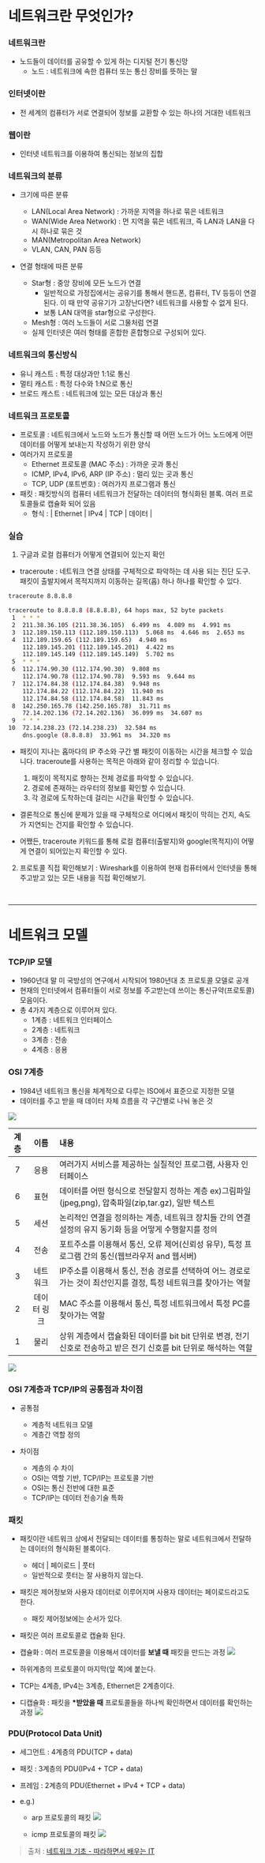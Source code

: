 # **네트워크란 무엇인가?**

### 네트워크란

- 노드들이 데이터를 공유할 수 있게 하는 디지털 전기 통신망
  - 노드 : 네트워크에 속한 컴퓨터 또는 통신 장비를 뜻하는 말

### 인터넷이란

- 전 세계의 컴퓨터가 서로 연결되어 정보를 교환할 수 있는 하나의 거대한 네트워크

### 웹이란

- 인터넷 네트워크를 이용하여 통신되는 정보의 집합

### 네트워크의 분류

- 크기에 따른 분류

  - LAN(Local Area Network) : 가까운 지역을 하나로 묶은 네트워크
  - WAN(Wide Area Network) : 먼 지역을 묶은 네트워크, 즉 LAN과 LAN을 다시 하나로 묶은 것
  - MAN(Metropolitan Area Network)
  - VLAN, CAN, PAN 등등

- 연결 형태에 따른 분류
  - Star형 : 중앙 장비에 모든 노드가 연결
    - 일반적으로 가정집에서는 공유기를 통해서 핸드폰, 컴퓨터, TV 등등이 연결된다. 이 때 만약 공유기가 고장난다면? 네트워크를 사용할 수 없게 된다.
    - 보통 LAN 대역을 star형으로 구성한다.
  - Mesh형 : 여러 노드들이 서로 그물처럼 연결
  - 실제 인터넷은 여러 형태를 혼합한 혼합형으로 구성되어 있다.

### 네트워크의 통신방식

- 유니 캐스트 : 특정 대상과만 1:1로 통신
- 멀티 캐스트 : 특정 다수와 1:N으로 통신
- 브로드 캐스트 : 네트워크에 있는 모든 대상과 통신

### 네트워크 프로토콜

- 프로토콜 : 네트워크에서 노드와 노드가 통신할 때 어떤 노드가 어느 노드에게 어떤 데이터를 어떻게 보내는지 작성하기 위한 양식
- 여러가지 프로토콜
  - Ethernet 프로토콜 (MAC 주소) : 가까운 곳과 통신
  - ICMP, IPv4, IPv6, ARP (IP 주소) : 멀리 있는 곳과 통신
  - TCP, UDP (포트번호) : 여러가지 프로그램과 통신
- 패킷 : 패킷방식의 컴퓨터 네트워크가 전달하는 데이터의 형식화된 블록. 여러 프로토콜들로 캡슐화 되어 있음
  - 형식 : | Ethernet | IPv4 | TCP | 데이터 |

### 실습

1. 구글과 로컬 컴퓨터가 어떻게 연결되어 있는지 확인

- traceroute : 네트워크 연결 상태를 구체적으로 파악하는 데 사용 되는 진단 도구. 패킷이 출발지에서 목적지까지 이동하는 길목(홉) 하나 하나를 확인할 수 있다.

```bash
traceroute 8.8.8.8

traceroute to 8.8.8.8 (8.8.8.8), 64 hops max, 52 byte packets
 1  * * *
 2  211.38.36.105 (211.38.36.105)  6.499 ms  4.089 ms  4.991 ms
 3  112.189.150.113 (112.189.150.113)  5.068 ms  4.646 ms  2.653 ms
 4  112.189.159.65 (112.189.159.65)  4.940 ms
    112.189.145.201 (112.189.145.201)  4.422 ms
    112.189.145.149 (112.189.145.149)  5.702 ms
 5  * * *
 6  112.174.90.30 (112.174.90.30)  9.808 ms
    112.174.90.78 (112.174.90.78)  9.593 ms  9.644 ms
 7  112.174.84.38 (112.174.84.38)  9.948 ms
    112.174.84.22 (112.174.84.22)  11.940 ms
    112.174.84.58 (112.174.84.58)  11.843 ms
 8  142.250.165.78 (142.250.165.78)  31.711 ms
    72.14.202.136 (72.14.202.136)  36.099 ms  34.607 ms
 9  * * *
10  72.14.238.23 (72.14.238.23)  32.584 ms
    dns.google (8.8.8.8)  33.961 ms  34.320 ms
```

- 패킷이 지나는 홉마다의 IP 주소와 구간 별 패킷이 이동하는 시간을 체크할 수 있습니다. traceroute를 사용하는 목적은 아래와 같이 정리할 수 있습니다.

  1. 패킷이 목적지로 향하는 전체 경로를 파악할 수 있습니다.
  2. 경로에 존재하는 라우터의 정보를 확인할 수 있습니다.
  3. 각 경로에 도착하는데 걸리는 시간을 확인할 수 있습니다.

- 결론적으로 통신에 문제가 있을 때 구체적으로 어디에서 패킷이 막히는 건지, 속도가 지연되는 건지를 확인할 수 있습니다.

- 어쨌든, traceroute 키워드를 통해 로컬 컴퓨터(출발지)와 google(목적지)이 어떻게 연결이 되어있는지 확인할 수 있다.

2. 프로토콜 직접 확인해보기 : Wireshark를 이용하여 현재 컴퓨터에서 인터넷을 통해 주고받고 있는 모든 내용을 직접 확인해보기.

<br />

---

# **네트워크 모델**

### TCP/IP 모델

- 1960년대 말 미 국방성의 연구에서 시작되어 1980년대 초 프로토콜 모델로 공개
- 현재의 인터넷에서 컴퓨터들이 서로 정보를 주고받는데 쓰이는 통신규약(프로토콜) 모음이다.
- 총 4가지 계층으로 이루어져 있다.
  - 1계층 : 네트워크 인터페이스
  - 2계층 : 네트워크
  - 3계층 : 전송
  - 4계층 : 응용

### OSI 7계층

- 1984년 네트워크 통신을 체계적으로 다루는 ISO에서 표준으로 지정한 모델
- 데이터를 주고 받을 때 데이터 자체 흐름을 각 구간별로 나눠 놓은 것

![](./images/osi7layer.png)

| 계층 |    이름     | 내용                                                                                                                |
| :--: | :---------: | :------------------------------------------------------------------------------------------------------------------ |
|  7   |    응용     | 여러가지 서비스를 제공하는 실질적인 프로그램, 사용자 인터페이스                                                     |
|  6   |    표현     | 데이터를 어떤 형식으로 전달할지 정하는 계층 ex)그림파일(jpeg,png), 압축파일(zip,tar.gz), 일반 텍스트                |
|  5   |    세션     | 논리적인 연결을 정의하는 계층, 네트워크 장치들 간의 연결 설정의 유지 동기화 등을 어떻게 수행할지를 정의             |
|  4   |    전송     | 포트주소를 이용해서 통신, 오류 제어(신뢰성 유무), 특정 프로그램 간의 통신(웹브라우저 and 웹서버)                    |
|  3   |  네트워크   | IP주소를 이용해서 통신, 전송 경로를 선택하여 어느 경로로 가는 것이 최선인지를 결정, 특정 네트워크를 찾아가는 역할   |
|  2   | 데이터 링크 | MAC 주소를 이용해서 통신, 특정 네트워크에서 특정 PC를 찾아가는 역할                                                 |
|  1   |    물리     | 상위 계층에서 캡슐화된 데이터를 bit bit 단위로 변경, 전기 신호로 전송하고 받은 전기 신호를 bit 단위로 해석하는 역할 |

![](./images/osi.png)

### OSI 7계층과 TCP/IP의 공통점과 차이점

- 공통점

  - 계층적 네트워크 모델
  - 계층간 역할 정의

- 차이점

  - 계층의 수 차이
  - OSI는 역할 기반, TCP/IP는 프로토콜 기반
  - OSI는 통신 전반에 대한 표준
  - TCP/IP는 데이터 전송기술 특화

### 패킷

- 패킷이란 네트워크 상에서 전달되는 데이터를 통칭하는 말로 네트워크에서 전달하는 데이터의 형식화된 블록이다.
  - 헤더 | 페이로드 | 풋터
  - 일반적으로 풋터는 잘 사용하지 않는다.
- 패킷은 제어정보와 사용자 데이터로 이루어지며 사용자 데이터는 페이로드라고도 한다.
  - 패킷 제어정보에는 순서가 있다.
- 패킷은 여러 프로토콜로 캡슐화 된다.
- 캡슐화 : 여러 프로토콜을 이용해서 데이터를 **보낼 때** 패킷을 만드는 과정
  ![](./images/packet-encapsulation.png)

- 하위계층의 프로토콜이 마지막(앞 쪽)에 붙는다.
- TCP는 4계층, IPv4는 3계층, Ethernet은 2계층이다.

- 디캡슐화 : 패킷을 **\*받았을 때** 프로토콜들을 하나씩 확인하면서 데이터를 확인하는 과정
  ![](./images/packet-decapsulation.png)

### PDU(Protocol Data Unit)

- 세그먼트 : 4계층의 PDU(TCP + data)
- 패킷 : 3계층의 PDU(IPv4 + TCP + data)
- 프레임 : 2계층의 PDU(Ethernet + IPv4 + TCP + data)
- e.g.)

  - arp 프로토콜의 패킷
    ![](./images/wireshark.png)

  - icmp 프로토콜의 패킷
    ![](./images/icmp.png)

> 출처 : [네트워크 기초 - 따라하면서 배우는 IT](https://www.youtube.com/playlist?list=PL0d8NnikouEWcF1jJueLdjRIC4HsUlULi)
